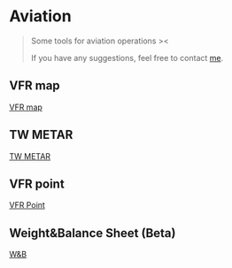 # Aviation
> Some tools for aviation operations ><
> 
> If you have any suggestions, feel free to contact [me](https://yzchen.tw).

## VFR map
[VFR map](https://vfrmap.yzchen.tw)

## TW METAR
[TW METAR](https://metar.yzchen.tw)

## VFR point
[VFR Point](https://vfrpoint.yzchen.tw)

## Weight&Balance Sheet (Beta)
[W&B](https://performance.yzchen.tw)
